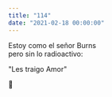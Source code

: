 ```yaml
---
title: "114"
date: "2021-02-18 00:00:00"
---
```


Estoy como el señor Burns\
pero sin lo radioactivo:

"Les traigo Amor"

💚